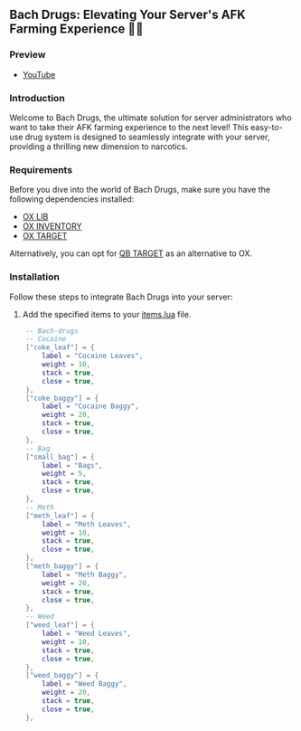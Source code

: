## Bach Drugs: Elevating Your Server's AFK Farming Experience 🌿💊

### Preview

- [YouTube](https://youtu.be/juD9Z5-ZrGY)

### Introduction

Welcome to Bach Drugs, the ultimate solution for server administrators who want to take their AFK farming experience to the next level! This easy-to-use drug system is designed to seamlessly integrate with your server, providing a thrilling new dimension to narcotics.

### Requirements

Before you dive into the world of Bach Drugs, make sure you have the following dependencies installed:

- [OX LIB](https://github.com/overextended/ox_lib)
- [OX INVENTORY](https://github.com/overextended/ox_inventory)
- [OX TARGET](https://github.com/overextended/ox_target)

Alternatively, you can opt for [QB TARGET](https://github.com/qbcore-framework/qb-target) as an alternative to OX.

### Installation

Follow these steps to integrate Bach Drugs into your server:

1. Add the specified items to your [items.lua](https://github.com/overextended/ox_inventory/blob/main/data/items.lua) file.

```lua
    -- Bach-drugs
    -- Cocaine
	["coke_leaf"] = {
		label = "Cocaine Leaves",
		weight = 10,
		stack = true,
		close = true,
	},
    ["coke_baggy"] = {
		label = "Cocaine Baggy",
		weight = 20,
		stack = true,
		close = true,
	},
    -- Bag
    ["small_bag"] = {
		label = "Bags",
		weight = 5,
		stack = true,
		close = true,
	},
    -- Meth
    ["meth_leaf"] = {
		label = "Meth Leaves",
		weight = 10,
		stack = true,
		close = true,
	},
    ["meth_baggy"] = {
		label = "Meth Baggy",
		weight = 20,
		stack = true,
		close = true,
	},
    -- Weed
    ["weed_leaf"] = {
		label = "Weed Leaves",
		weight = 10,
		stack = true,
		close = true,
	},
    ["weed_baggy"] = {
		label = "Weed Baggy",
		weight = 20,
		stack = true,
		close = true,
	},
```
